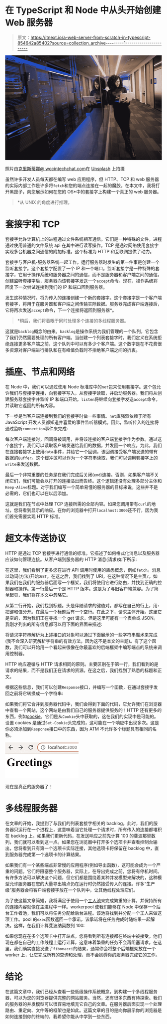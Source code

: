 # 在 TypeScript 和 Node 中从头开始创建 Web 服务器

> 原文：<https://itnext.io/a-web-server-from-scratch-in-typescript-854642a85402?source=collection_archive---------1----------------------->

![](img/4362ed0949841972df18e2a87959eb93.png)

照片由[克里斯蒂娜@ wocintechchat.com](https://unsplash.com/@wocintechchat?utm_source=medium&utm_medium=referral)在 [Unsplash](https://unsplash.com?utm_source=medium&utm_medium=referral) 上拍摄

虽然许多开发人员每天都在编写 web 应用程序，但 HTTP、TCP 和 web 服务器的实际内部工作是许多将`fetch`和您的端点连接在一起的魔胶。在本文中，我将打开黑匣子，向您展示如何在您的 OS*中的套接字上构建一个真正的 web 服务器。

> *从 UNIX 的角度进行推理。

# 套接字和 TCP

套接字允许计算机上的进程通过文件系统相互通信。它们是一种特殊的文件，进程通过使用普通的文件系统 api 在其中进行读写操作。TCP 是通过网络使用套接字实现多台机器之间通信的附加标准。这个标准为 HTTP 和互联网提供了动力。

套接字与客户机-服务器系统一起工作。运行服务器时发生的第一件事是创建一个监听套接字。这个套接字配置了一个 IP 和一个端口。监听套接字是一种特殊的套接字，它用于操作系统和服务器之间的通信，而不是服务器和客户端之间的通信。创建监听套接字后，服务器向该套接字发送一个`accept`命令。现在，操作系统将回复下一次尝试连接到我们的 IP 和端口回到服务器。

发生这种情况时，将为传入的连接创建一个新的套接字。这个套接字是一个客户端套接字，将用于在服务器和客户端之间传输实际数据。服务器完成客户端连接后，它将再次发送`accept`命令，下一个连接将返回到服务器*。

> *稍后，我们将着眼于同时处理多个连接的多线程服务器。

这就是`backlog`概念的由来。`backlog`是操作系统为我们管理的一个队列，它包含了我们仍然需要处理的所有客户端。当创建一个列表套接字时，我们定义在系统拒绝连接更多客户端之前，这个队列中可以有多少个客户端。这个数字是在不花费很多资源对客户端进行排队和在有峰值负载时不拒绝客户端之间的折衷。

# 插座、节点和网络

在 Node 中，我们可以通过使用 Node 标准库中的`net`包来使用套接字。这个包允许我们与套接字连接，向套接字写入，从套接字读取，并启动服务器。我们将从创建服务器套接字并监听 IP 和端口开始。`listen`将继续向套接字发送`accept`命令，并读取它返回的所有内容。

下一步是当客户端连接到我们的套接字时做一些事情。`net`库强烈依赖于所有 JavaScript 开发人员都知道并喜爱的事件监听器模式。因此，监听传入的连接将通过监听`connection`事件来完成:

每次客户端连接时，回调将被调用，并将该连接的客户端套接字作为参数。通过这个套接字，我们可以读取客户端发送给我们的数据，并发回一个响应。为此，我们在连接套接字上使用`data`事件，并给它一个回调，该回调接受客户端发送的带有数据的`Buffer`。这个缓冲区可以作为一个字符串读取，我们可以调用套接字上的`write`来发送数据。

最后一个非常重要的任务是在我们完成后关闭(`end`)连接。否则，如果客户端不关闭它们，我们可能会以打开的连接溢出而告终。这个逻辑还没有处理多部分主体和`Keep-Alive`标题。对于我们编写一个简单易懂的服务器的目标来说，这些并不是必需的，它们也可以在以后添加。

这就是我们在节点中处理 TCP 连接所需的全部内容。如果您调用带有`curl`的地址，您将看到显示的响应。在你的浏览器中打开`localhost:3000`还不行，因为我们首先需要实现 HTTP 标准。

# 超文本传送协议

HTTP 是通过 TCP 套接字进行通信的标准。它描述了如何格式化消息以及服务器应该如何管理连接。从客户端到服务器的 HTTP 消息(请求)如下所示:

在这里，我们看到了更多您在进行 API 调用时使用的熟悉概念，例如`fetch`。消息以动词(方法)开始:`GET`。在这之后，我们找到了 URI，在这种情况下是主页`/`。如果我们在我们的服务器后面写一个框架，我们将使用它进行路由，并找到正确的控制器和操作。第一行最后一个是 HTTP 版本。这是为了与旧客户端兼容。为了简单起见，我们将在本文中忽略它。

从第二行开始，我们找到标题。头是伴随请求的键值对。都写在自己的行上，用`:` 把键和值分开。在最后一个标题后有一个空行。在此之下，请求主体开始。这里它是空的，因为我们正在寻找一个 get 请求，但是这里可能有一个表单或 JSON。我刚才列出的所有信息都可以用下面的界面来描述:

将请求字符串解析为上述接口的对象可以通过下面展示的一些字符串魔术来完成(我不会深入研究解析字符串的有效方法，因为这不是本文的主题)。有了这个函数，我们可以开始用一个看起来很像在你最喜欢的后端框架中编写端点的系统来调用控制器。

HTTP 响应遵循与 HTTP 请求相同的原则。主要区别在于第一行，我们看到的是请求的结果，而不是我们正在请求的资源。在这之后，我们找到了熟悉的标题和正文。

根据这些信息，我们可以创建`Response`接口，并编写一个函数，在通过套接字发回之前将它转换成一个字符串:

如果我们将它合并到服务器代码中，我们会得到下面的代码，它允许我们在浏览器中查看一个网站，这个网站是由我们自己的服务器提供服务的！HTTP 还有更多的东西，例如[cookie](https://developer.mozilla.org/en-US/docs/Web/HTTP/Cookies)。它们是从`Cookie`头中获取的，这在我们的实现中是可能的。设置 cookies 是通过`Set-Cookie`头完成的，这可能在一个响应中出现多次。这是你必须添加到`Response`接口中的东西，因为 ATM 不允许多个标题具有相同的名称。

![](img/a672032a17ca3384054bf2577a21da4a.png)

现在是真正的服务器了！

# 多线程服务器

在文章的开始，我提到了与我们的列表套接字相关的 backlog。此时，我们的服务器只运行在一个进程上，这意味着当它处理一个请求时，所有传入的连接都堆积在 backlog 上。如果我们更新代码，在发送响应之前先计算 100 的斐波那契数列，我们就可以看到这一点。如果您在浏览器中打开多个选项卡并查看控制台输出，您将看到只有第一个选项卡实际连接，其他选项卡将保留在 backlog 中，直到服务器完成第一个选项卡的计算结果。

如果我们有一个某些端点非常慢的应用程序(例如导出函数)，这可能会成为一个严重的问题。它们将阻塞整个服务器，实际上，在导出完成之前，您将有停机时间。有许多方法可以解决这个问题，但它们都是围绕着某种并发模型来解决的，这种模型允许服务器在您的大量导出端点仍在运行时仍然接受传入的连接。许多“生产级”服务器会将客户端套接字放在一个队列中，让其他线程处理它们。

为了使这篇文章简短，我将满足于使用一个[工人池](https://www.npmjs.com/package/workerpool)来完成繁重的计算，并保持所有的连接内容就像在主进程中一样。workerpool 使我们能够在 Node 中保存一个后台工作者池，我们可以将任务分配给后台进程。该池将找到并分配一个工人来做这项工作。pool 的`exec`函数返回一个承诺，该承诺将在任务完成时随结果一起解决。这样，在我们计算斐波纳契数列 100:

如果您现在在多个选项卡中打开站点，您将看到所有连接都在终端中被接受。他们现在都在自己的工作线程上运行计算，这意味着繁重的任务不会再阻塞请求。在这里，我们确实直接发送了`fibonacci`的结果，通常你会将整个后端框架放在一个 worker 上，让它完成所有的查询和处理，而不会妨碍你的服务器完成它的工作。

# 结论

在这篇文章中，我们已经从查看一些低级操作系统概念，到构建一个多线程服务器，可以为您的浏览器提供完整的网站服务。当然，还有很多东西有待探索。我们的服务器的并发模型可以很容易地填充它自己的文章。在服务器后面实现一个处理路由、重定向、文件等的框架也是如此。这篇文章的目的是向你展示你的浏览器是如何连接到你的终端的，我希望你能从中学到一些东西。